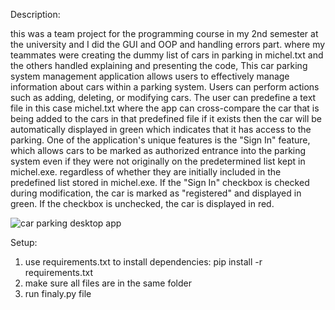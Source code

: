 Description:

this was a team project for the programming course in my 2nd semester at the university and I did the GUI and OOP and handling errors part.
where my teammates were creating the dummy list of cars in parking in michel.txt and the others handled explaining and presenting the code,
This car parking system management application allows users to effectively manage information about cars within a parking system.
Users can perform actions such as adding, deleting, or modifying cars. The user can predefine a text file in this case michel.txt
where the app can cross-compare the car that is being added to the cars in that predefined file if it exists then the car will be 
automatically displayed in green which indicates that it has access to the parking. One of the application's unique features is the "Sign In" feature, 
which allows cars to be marked as authorized entrance into the parking system even if they were not originally on the predetermined list kept in michel.exe.
regardless of whether they are initially included in the predefined list stored in michel.exe. If the "Sign In" checkbox is checked during modification,
the car is marked as "registered" and displayed in green. If the checkbox is unchecked, the car is displayed in red.

![car parking desktop app](https://github.com/michelhaj/Car-Parking-Desktop-App/assets/36920883/ec0b6f76-4452-41f8-9802-4f8b1eefcd4c)

Setup:

1) use requirements.txt to install dependencies:
   pip install -r requirements.txt
2) make sure all files are in the same folder
3) run finaly.py file

